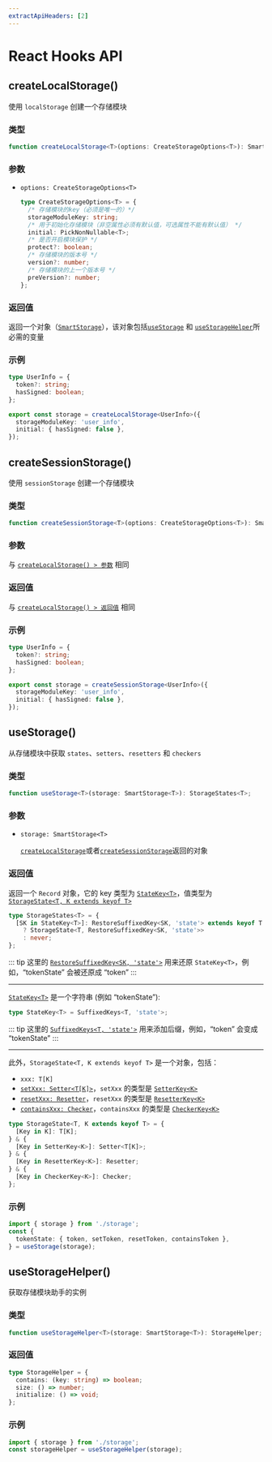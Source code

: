 ```yaml
---
extractApiHeaders: [2]
---
```


# React Hooks API

## createLocalStorage()

使用 `localStorage` 创建一个存储模块

### 类型

```ts
function createLocalStorage<T>(options: CreateStorageOptions<T>): SmartStorage<T>;
```

### 参数

- `options: CreateStorageOptions<T>`

  ```ts
  type CreateStorageOptions<T> = {
    /* 存储模块的key（必须是唯一的）*/
    storageModuleKey: string;
    /* 用于初始化存储模块（非空属性必须有默认值，可选属性不能有默认值） */
    initial: PickNonNullable<T>;
    /* 是否开启模块保护 */
    protect?: boolean;
    /* 存储模块的版本号 */
    version?: number;
    /* 存储模块的上一个版本号 */
    preVersion?: number;
  };
  ```

### 返回值

返回一个对象（[`SmartStorage`](type-definition/react-hooks.html#smartstorage)），该对象包括[`useStorage`](#usestorage) 和 [`useStorageHelper`](#usestoragehelper)所必需的变量

### 示例

```ts
type UserInfo = {
  token?: string;
  hasSigned: boolean;
};

export const storage = createLocalStorage<UserInfo>({
  storageModuleKey: 'user_info',
  initial: { hasSigned: false },
});
```

## createSessionStorage()

使用 `sessionStorage` 创建一个存储模块

### 类型

```ts
function createSessionStorage<T>(options: CreateStorageOptions<T>): SmartStorage<T>;
```

### 参数

与 [`createLocalStorage() > 参数`](#参数) 相同

### 返回值

与 [`createLocalStorage() > 返回值`](#返回值) 相同

### 示例

```ts
type UserInfo = {
  token?: string;
  hasSigned: boolean;
};

export const storage = createSessionStorage<UserInfo>({
  storageModuleKey: 'user_info',
  initial: { hasSigned: false },
});
```

## useStorage()

从存储模块中获取 `states`、`setters`、`resetters` 和 `checkers`

### 类型

```ts
function useStorage<T>(storage: SmartStorage<T>): StorageStates<T>;
```

### 参数

- `storage: SmartStorage<T>`

  [`createLocalStorage`](#createlocalstorage)或者[`createSessionStorage`](#createsessionstorage)返回的对象

### 返回值

返回一个 `Record` 对象，它的 key 类型为 [`StateKey<T>`](type-definition/react-hooks.html#statekey)，值类型为 [`StorageState<T, K extends keyof T>`](type-definition/react-hooks.html#storagestate)

```ts
type StorageStates<T> = {
  [SK in StateKey<T>]: RestoreSuffixedKey<SK, 'state'> extends keyof T
    ? StorageState<T, RestoreSuffixedKey<SK, 'state'>>
    : never;
};
```

::: tip
这里的 [`RestoreSuffixedKey<SK, 'state'>`](type-definition/shared.html#restoresuffixedkey) 用来还原 `StateKey<T>`，例如，“tokenState” 会被还原成 “token”
:::

<hr>

[`StateKey<T>`](type-definition/react-hooks.html#statekey) 是一个字符串 (例如 “tokenState”):

```ts
type StateKey<T> = SuffixedKeys<T, 'state'>;
```

::: tip
这里的 [`SuffixedKeys<T, 'state'>`](type-definition/shared.html#suffixedkeys) 用来添加后缀，例如，“token” 会变成 “tokenState”
:::

<hr>

此外，`StorageState<T, K extends keyof T>` 是一个对象，包括：

- `xxx: T[K]`
- [`setXxx: Setter<T[K]>`](type-definition/react-hooks.html#setter)，`setXxx` 的类型是 [`SetterKey<K>`](type-definition/react-hooks.html#setterkey)
- [`resetXxx: Resetter`](type-definition/react-hooks.html#resetter)，`resetXxx` 的类型是 [`ResetterKey<K>`](type-definition/react-hooks.html#resetterkey)
- [`containsXxx: Checker`](type-definition/react-hooks.html#checker)，`containsXxx` 的类型是 [`CheckerKey<K>`](type-definition/react-hooks.html#checkerkey)

```ts
type StorageState<T, K extends keyof T> = {
  [Key in K]: T[K];
} & {
  [Key in SetterKey<K>]: Setter<T[K]>;
} & {
  [Key in ResetterKey<K>]: Resetter;
} & {
  [Key in CheckerKey<K>]: Checker;
};
```

### 示例

```ts
import { storage } from './storage';
const {
  tokenState: { token, setToken, resetToken, containsToken },
} = useStorage(storage);
```

## useStorageHelper()

获取存储模块助手的实例

### 类型

```ts
function useStorageHelper<T>(storage: SmartStorage<T>): StorageHelper;
```

### 返回值

```ts
type StorageHelper = {
  contains: (key: string) => boolean;
  size: () => number;
  initialize: () => void;
};
```

### 示例

```ts
import { storage } from './storage';
const storageHelper = useStorageHelper(storage);
```
